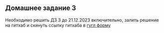 ## Домашнее задание 3

Необходимо решить ДЗ 3 до 21.12.2023 включительно, залить решение на гитхаб и скинуть ссылку гитхаба в [гугл форму](https://docs.google.com/forms/d/e/1FAIpQLSfLfwzWIEhtfF40s4oVKEFtNOHYRNNHUWK3bTPMxBaAwr_O7g/viewform)
